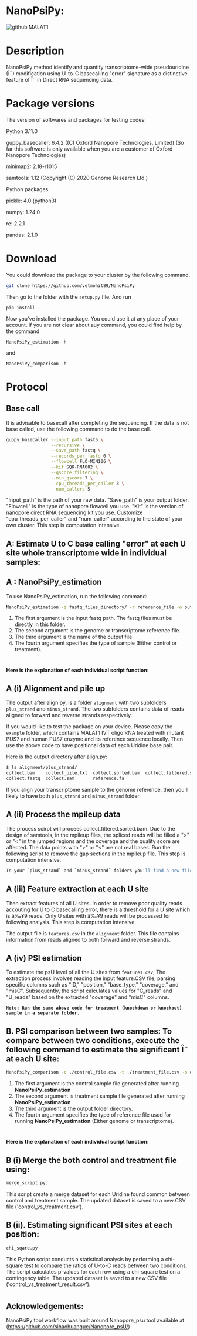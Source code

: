 
# NanoPsiPy:
![github MALAT1](https://github.com/vetmohit89/NanoPsiPy/assets/110649675/8e7459df-fee9-48f7-a951-b5dca02bba84)

# Description
NanoPsiPy method identify and quantify transcriptome-wide pseudouridine (Î¨) modification using U-to-C basecalling "error" signature as a distinctive feature of Î¨ in Direct RNA sequencing data.

# Package versions
The version of softwares and packages for testing codes:

Python 3.11.0

guppy_basecaller: 6.4.2 ((C) Oxford Nanopore Technologies, Limited) (So far this software is only available when you are a customer of Oxford Nanopore Technologies)

minimap2: 2.18-r1015

samtools: 1.12 (Copyright (C) 2020 Genome Research Ltd.)

Python packages:

pickle: 4.0 (python3)

numpy: 1.24.0

re: 2.2.1

pandas: 2.1.0

# Download
You could download the package to your cluster by the following command.
```bash
git clone https://github.com/vetmohit89/NanoPsiPy
```
Then go to the folder with the ``setup.py`` file. And run

````pip install .````

Now you've installed the package. You could use it at any place of your account. If you are not clear about auy command, you could find help by the command

````NanoPsiPy_estimation -h````

and

````NanoPsiPy_comparison -h````


# Protocol
## Base call
It is advisable to basecall after completing the sequencing. If the data is not base called, use the following command to do the base call.
```bash
guppy_basecaller --input_path fast5 \
                 --recursive \
                 --save_path fastq \
                 --records_per_fastq 0 \
                 --flowcell FLO-MIN106 \
                 --kit SQK-RNA002 \
                 --qscore_filtering \
                 --min_qscore 7 \
                 --cpu_threads_per_caller 3 \
                 --num_callers 5
```
"Input_path" is the path of your raw data. "Save_path" is your output folder. "Flowcell" is the type of nanopore flowcell you use. "Kit" is the version of nanopore direct RNA sequencing kit you use. Customize "cpu_threads_per_caller" and "num_caller" according to the state of your own cluster. This step is computation intensive.


## A: Estimate U to C base calling "error" at each U site whole transcriptome wide in individual samples:

## A : NanoPsiPy_estimation

To use NanoPsiPy_estimation, run the following command: 

```bash
NanoPsiPy_estimation -i fastq_files_directory/ -r reference_file -o output_file_name.csv -s Specify the sample type (control or treatment)
```

1. The first argument is the input fastq path. The fastq files must be directly in this folder. 
2. The second argument is the genome or transcriptome reference file.
3. The third argument is the name of the output file
4. The fourth argument specifies the type of sample (Either control or treatment).

#

**Here is the explanation of each individual script function:**

## A (i) Alignment and pile up

The output after align.py, is a folder `alignment` with two subfolders `plus_strand` and `minus_strand`. The two subfolders contains data of reads aligned to forward and reverse strands respectively. 

If you would like to test the package on your device. Please copy the `example` folder, which contains MALAT1 IVT oligo RNA treated with mutant PUS7 and human PUS7 enzyme and its reference sequence locally. Then use the above code to have positional data of each Uridine base pair. 

Here is the output directory after align.py:

```bash
$ ls alignment/plus_strand/
collect.bam    collect_pile.txt  collect.sorted.bam  collect.filtered.sorted.bam reference.fa.fai
collect.fastq  collect.sam       reference.fa
```
If you align your transcriptome sample to the genome reference, then you'll likely to have both `plus_strand` and `minus_strand` folder.

## A (ii) Process the mpileup data

The process scirpt will procees collect.filtered.sorted.bam. Due to the design of samtools, in the mpileup files, the spliced reads will be filled a ">" or "<" in the jumped regions and the coverage and the quality score are affected. The data points with ">" or "<" are not real bases. Run the following script to remove the gap sections in the mpileup file. This step is computation intensive.

```bash
In your `plus_strand` and `minus_strand` folders you'll find a new file named `collect_pile_no_intron.txt`.
```

## A (iii) Feature extraction at each U site
Then extract features of all U sites. In order to remove poor quality reads accouting for U to C basecalling error, there is a threshold for a U site which is â‰¥9 reads. Only U sites with â‰¥9 reads will be processed for following analysis. This step is computation intensive.

The output file is `features.csv` in the `alignment` folder. This file contains information from reads aligned to both forward and reverse strands.


## A (iv) PSI estimation
To estimate the psU level of all the U sites from `features.csv`, The extraction process involves reading the input feature.CSV file, parsing specific columns such as "ID," "position," "base_type," "coverage," and "misC". Subsequently, the script calculates values for "C_reads" and "U_reads" based on the extracted "coverage" and "misC" columns.

**```Note: Run the same above code for treatment (knockdown or knockout) sample in a separate folder.```**
 
## B. PSI comparison between two samples: To compare between two conditions, execute the following command to estimate the significant Î¨ at each U site:
```bash
NanoPsiPy_comparison -c ./control_file.csv -t ./treatment_file.csv -o output_folder -d reference_data_type (genome or transcriptome)
```
1. The first argument is the control sample file generated after running **NanoPsiPy_estimation**
2. The second argument is treatment sample file generated after running **NanoPsiPy_estimation**
3. The third argument is the output folder directory.
4. The fourth argument specifies the type of reference file used for running **NanoPsiPy_estimation** (Either genome or transcriptome).

#

**Here is the explanation of each individual script function:**

## B (i) Merge the both control and treatment file using:

```bash
merge_script.py: 
```
This script create a merge dataset for each Uridine found common between control and treatment sample. The updated dataset is saved to a new CSV file ('control_vs_treatment.csv').

## B (ii). Estimating significant PSI sites at each position:

```bash
chi_sqare.py
```
This Python script conducts a statistical analysis by performing a chi-square test to compare the ratios of U-to-C reads between two conditions. The script calculates p-values for each row using a chi-square test on a contingency table. The updated dataset is saved to a new CSV file ('control_vs_treatment_result.csv').

#

## Acknowledgements:
NanoPsiPy tool workflow was built around Nanopore_psu tool available at (https://github.com/sihaohuanguc/Nanopore_psU/)

